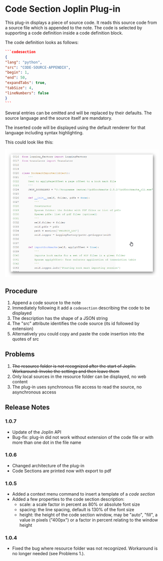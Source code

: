 # Code Section Joplin Plug-in

This plug-in displays a piece of source code. It reads this source code from a source file which is appended to the note. The code is selected by supporting a code definition inside a code definition block.

The code definition looks as follows:

````json
```codesection
{
"lang": "python",
"src": "CODE-SOURCE-APPENDIX",
"begin": 1,
"end": 50,
"expandTabs": true,
"tabSize": 4,
"lineNumbers": false
}
```
````

Several entries can be omitted and will be replaced by their defaults. The source language and
the source itself are mandatory.

The inserted code will be displayed using the default renderer for that language including syntax
highlighting.

This could look like this:

[![Python Source Code](./doc/Python%20Source%20Code.png)](https://github.com/Mick2nd/Code-Section/blob/master/doc/Python%20Source%20Code.png)

## Procedure

 1. Append a code source to the note
 1. Immediately following it add a `codesection` describing the code to be displayed
 1. The description has the shape of a JSON string
 1. The "src" attribute identifies the code source (its id followed by extension)
 1. Alternatively you could copy and paste the code insertion into the quotes of src

## Problems

 1. ~~The resource folder is not recognized after the start of Joplin. Workaround: Invoke the settings and then leave them~~
 2. Only local sources in the resource folder can be displayed, no web content
 3. The plug-in uses synchronous file access to read the source, no asynchronous access

## Release Notes

### 1.0.7

- Update of the Joplin API
- Bug-fix: plug-in did not work without extension of the code file or with more than one dot in the file name

### 1.0.6

- Changed architecture of the plug-in
- Code Sections are printed now with export to pdf

### 1.0.5

- Added a context menu command to insert a template of a *code section*
- Added a few properties to the code section description:
  - scale: a scale factor in percent as 80% or absolute font size
  - spacing: the line spacing, default is 130% of the font size
  - height: the height of the code section window, may be "auto", "fill", a value in pixels ("400px") or a factor in 
percent relating to the window height

### 1.0.4

- Fixed the bug where resource folder was not recognized. Workaround is no longer needed (see Problems 1.).
